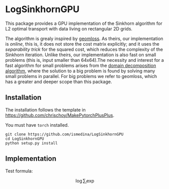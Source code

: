 # LogSinkhornGPU

This package provides a GPU implementation of the Sinkhorn algorithm for L2 optimal transport with data living on rectangular 2D grids. 

The algorithm is grealy inspired by [geomloss](https://www.kernel-operations.io/geomloss/). As theirs, our implementation is _online_, this is, it does not store the cost matrix explicitly; and it uses the _separability trick_ for the squared cost, which reduces the complexity of the Sinkhorn iteration. Unlike theirs, our implementation is also fast on small problems (this is, input smaller than 64x64).The necessity and interest for a fast algorithm for small problems arises from the [domain decomposition algorithm](https://arxiv.org/abs/2001.10986), where the solution to a big problem is found by solving many small problems in parallel. For big problems we refer to geomloss, which has a greater and deeper scope than this package. 

## Installation

The installation follows the template in https://github.com/chrischoy/MakePytorchPlusPlus.

You must have `torch` installed.

```
git clone https://github.com/ismedina/LogSinkhornGPU
cd LogSinkhornGPU
python setup.py install
```

## Implementation

Test formula: 

$$ \log \sum_i \exp $$
